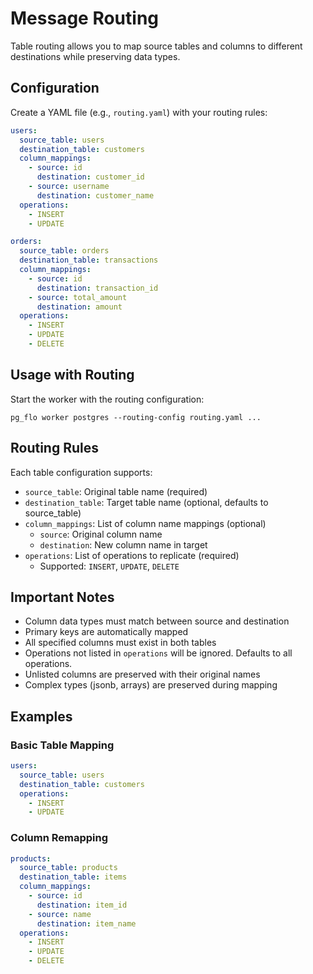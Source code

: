 # Message Routing

Table routing allows you to map source tables and columns to different destinations while preserving data types.

## Configuration

Create a YAML file (e.g., `routing.yaml`) with your routing rules:

```yaml
users:
  source_table: users
  destination_table: customers
  column_mappings:
    - source: id
      destination: customer_id
    - source: username
      destination: customer_name
  operations:
    - INSERT
    - UPDATE

orders:
  source_table: orders
  destination_table: transactions
  column_mappings:
    - source: id
      destination: transaction_id
    - source: total_amount
      destination: amount
  operations:
    - INSERT
    - UPDATE
    - DELETE
```

## Usage with Routing

Start the worker with the routing configuration:

```shell
pg_flo worker postgres --routing-config routing.yaml ...
```

## Routing Rules

Each table configuration supports:

- `source_table`: Original table name (required)
- `destination_table`: Target table name (optional, defaults to source_table)
- `column_mappings`: List of column name mappings (optional)
  - `source`: Original column name
  - `destination`: New column name in target
- `operations`: List of operations to replicate (required)
  - Supported: `INSERT`, `UPDATE`, `DELETE`

## Important Notes

- Column data types must match between source and destination
- Primary keys are automatically mapped
- All specified columns must exist in both tables
- Operations not listed in `operations` will be ignored. Defaults to all operations.
- Unlisted columns are preserved with their original names
- Complex types (jsonb, arrays) are preserved during mapping

## Examples

### Basic Table Mapping

```yaml
users:
  source_table: users
  destination_table: customers
  operations:
    - INSERT
    - UPDATE
```

### Column Remapping

```yaml
products:
  source_table: products
  destination_table: items
  column_mappings:
    - source: id
      destination: item_id
    - source: name
      destination: item_name
  operations:
    - INSERT
    - UPDATE
    - DELETE
```
